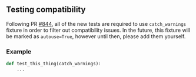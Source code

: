 ## Testing compatibility

Following PR [#844](https://github.com/Lightning-AI/lightning-bolts/pull/844), all of the new tests are required to use `catch_warnings` fixture in order to filter out compatibility issues. In the future, this fixture will be marked as `autouse=True`, however until then, please add them yourself.

### Example

```python
def test_this_thing(catch_warnings):
    ...
```
